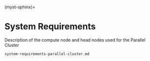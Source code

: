 (myst-sphinx)=

# System Requirements

Description of the compute node and head nodes used for the Parallel Cluster

```{toctree}
system-requirements-parallel-cluster.md
```
